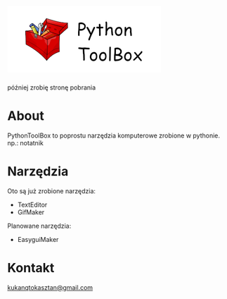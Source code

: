 # ![PythonToolBox](https://github.com/SoGreeno/PythonToolbox/blob/main/PythonToolBoxLogo.png "Logo")

później zrobię stronę pobrania

# About

PythonToolBox to poprostu narzędzia komputerowe
zrobione w pythonie. np.: notatnik


# Narzędzia

Oto są już zrobione narzędzia:

* TextEditor
* GifMaker

Planowane narzędzia:

* EasyguiMaker

# Kontakt

kukanqtokasztan@gmail.com



